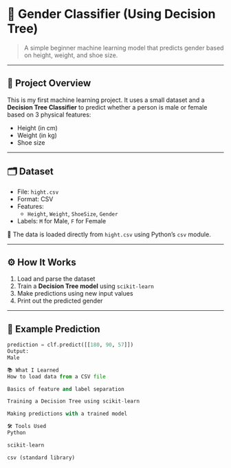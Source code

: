 # 🧠 Gender Classifier (Using Decision Tree)

> A simple beginner machine learning model that predicts gender based on height, weight, and shoe size.

---

## 📌 Project Overview

This is my first machine learning project. It uses a small dataset and a **Decision Tree Classifier** to predict whether a person is male or female based on 3 physical features:

- Height (in cm)
- Weight (in kg)
- Shoe size

---

## 🗂️ Dataset

- File: `hight.csv`
- Format: CSV
- Features:
  - `Height`, `Weight`, `ShoeSize`, `Gender`
- Labels: `M` for Male, `F` for Female

🧪 The data is loaded directly from `hight.csv` using Python’s `csv` module.

---

## ⚙️ How It Works

1. Load and parse the dataset
2. Train a **Decision Tree model** using `scikit-learn`
3. Make predictions using new input values
4. Print out the predicted gender

---

## 🧪 Example Prediction

```python
prediction = clf.predict([[180, 90, 57]])
Output:
Male

📚 What I Learned
How to load data from a CSV file

Basics of feature and label separation

Training a Decision Tree using scikit-learn

Making predictions with a trained model

🛠️ Tools Used
Python

scikit-learn

csv (standard library)
